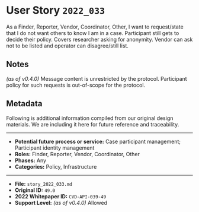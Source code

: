 
# User Story `2022_033` #

<!-- story-start -->As a Finder, Reporter, Vendor, Coordinator, Other,  I want to request/state that I do not want others to know I am in a case. Participant still gets to decide their policy. Covers researcher asking for anonymity. Vendor can ask not to be listed and operator can disagree/still list.<!-- story-end -->

## Notes ##

*(as of v0.4.0)*
Message content is unrestricted by the protocol. Participant policy for such requests is out-of-scope for the protocol.


## Metadata ##

Following is additional information compiled from our original design materials.
We are including it here for future reference and traceability.

---

- **Potential future process or service:** Case participant management; Participant identity management
- **Roles:** Finder, Reporter, Vendor, Coordinator, Other
- **Phases:** Any
- **Categories:** Policy, Infrastructure

---

- **File:** `story_2022_033.md`
- **Original ID:** `49.0`
- **2022 Whitepaper ID:** `CVD-API-039-49`
- **Support Level:** *(as of v0.4.0)* Allowed
